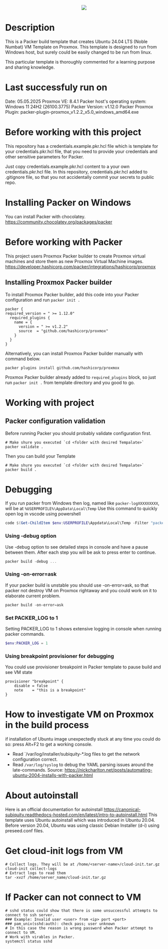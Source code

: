 <p align="center"><img src="https://raw.githubusercontent.com/ahpooch/boilerplates/main/packer/proxmox/Ubuntu24.04_Noble_Numbat.png" />

# Description
This is a Packer build template that creates Ubuntu 24.04 LTS (Noble Numbat) VM Template on Proxmox.
This template is designed to run from Windows host, but surely could be easily changed to be run from linux.

This particular template is thoroughly commented for a learning purpose and sharing knowledge.

# Last successfuly run on
Date: 05.05.2025
Proxmox VE: 8.4.1
Packer host's operating system: Windows 11 24H2 (26100.3775)
Packer Version: v1.12.0
Packer Proxmox Plugin: packer-plugin-proxmox_v1.2.2_x5.0_windows_amd64.exe

# Before working with this project
This repository has a credentials.example.pkr.hcl file
which is template for your credentials.pkr.hcl file,
that you need to provide your credentials and other sensitive parameters for Packer.

Just copy credentials.example.pkr.hcl content to a your own credentials.pkr.hcl file.
In this repository, credentials.pkr.hcl added to .gitignore file, so that you not accidentally commit your secrets to public repo.

# Installing Packer on Windows
You can install Packer with chocolatey.
https://community.chocolatey.org/packages/packer

# Before working with Packer
This project users Proxmox Packer builder to create Proxmox virtual machines and store them as new Proxmox Virtual Machine images.
https://developer.hashicorp.com/packer/integrations/hashicorp/proxmox

## Installing Proxmox Packer builder
To install Proxmox Packer builder, add this code into your Packer configuration and run `packer init .`
```
packer {
required_version = " >= 1.12.0"
  required_plugins {
    name = {
      version = " >= v1.2.2"
      source  = "github.com/hashicorp/proxmox"
    }
  }
}
```
Alternatively, you can install Proxmox Packer builder manually with command below.
```
packer plugins install github.com/hashicorp/proxmox
```
Proxmox Packer builder already added to `required_plugins` block, so just run `packer init .` from template directory and you good to go.

# Working with project
## Packer configuration validation
Before running Packer you should probably validate configuration first.
```shell
# Make shure you executed `cd <folder with desired Tempalate>`
packer validate .
```
Then you can build your Template
```shell
# Make shure you executed `cd <folder with desired Tempalate>`
packer build .
```

# Debugging
If you run packer from Windows then log, named like `packer-logXXXXXXXXX`, will be at `%USERPROFILE%\AppData\Local\Temp`
Use this command to quickly open log in vscode using powershell
```Powershell
code $(Get-ChildItem $env:USERPROFILE\Appdata\Local\Temp -Filter "packer-log*" | Sort-Object -Property LastWriteTime -Descending | Select-Object -First 1 -ExpandProperty FullName)
```

### Using -debug option 
Use -debug option to see detailed steps in console and have a pause between them.
After each step you will be ask to press enter to continue.
```Powershell
packer build -debug ...
```

### Using -on-error=ask
If your packer build is unstable you should use -on-error=ask,
so that packer not destroy VM on Proxmox rightaway and you could work on it to elaborate current problem.
```Powershell
packer build -on-error=ask
```

### Set PACKER_LOG to 1
Setting PACKER_LOG to 1 shows extensive logging in console when running packer commands.
```Powershell
$env:PACKER_LOG = 1
```

### Using breakpoint provisioner for debugging
You could use provisioner breakpoint in Packer template to pause build and see VM state
```  
provisioner "breakpoint" {
    disable = false
    note    = "this is a breakpoint"
}
```

# How to investigate VM on Proxmox in the build process
if installation of Ubuntu image unexpectedly stuck at any time you could do so:
press Alt+F2 to get a working console.
- Read `/var/log/installer/subiquity-*.log files to get the network configuration correct.
- Read `/var/log/syslog` to debug the YAML parsing issues around the late-commands.
Source: https://nickcharlton.net/posts/automating-ubuntu-2004-installs-with-packer.html


# About autoinstall
Here is an official documentation for autoinstall
https://canonical-subiquity.readthedocs-hosted.com/en/latest/intro-to-autoinstall.html
This template uses Ubuntu autoinstall which was introduced in Ubuntu 20.04.
Before version 20.04, Ubuntu was using classic Debian Installer (d-i) using preseed.conf files.

# Get cloud-init logs from VM
```shell
# Collect logs. They will be at /home/<server-name>/cloud-init.tar.gz
cloud-init collect-logs
# Extract logs to read them
tar -xvzf /home/server_name/cloud-init.tar.gz
```

# If Packer can not connect to VM
```shell
# sshd status could show that there is some unsuccessful attempts to connect to ssh server.
### Example: Invalid user <user> from <ip> port <port>
### pam_unix(sshd:auth): check pass; user unknown
# In this case the reason is wrong password when Packer attempt to connect to VM.
# Work with virables in Packer.
systemctl status sshd
```
